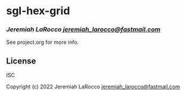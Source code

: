 # sgl-hex-grid
### _Jeremiah LaRocco <jeremiah_larocco@fastmail.com>_

See project.org for more info.

## License

ISC


Copyright (c) 2022 Jeremiah LaRocco <jeremiah_larocco@fastmail.com>



